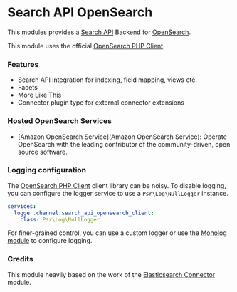 # Search API OpenSearch

This modules provides a [Search API](https://www.drupal.org/project/search_api)
Backend for [OpenSearch](https://opensearch.org/).

This module uses the official [OpenSearch PHP Client](https://github.com/opensearch-project/opensearch-php).

### Features

- Search API integration for indexing, field mapping, views etc.
- Facets
- More Like This
- Connector plugin type for external connector extensions

### Hosted OpenSearch Services

- [Amazon OpenSearch Service](Amazon OpenSearch Service): Operate OpenSearch with the leading contributor of the community-driven, open source software.

### Logging configuration

The [OpenSearch PHP Client](https://github.com/opensearch-project/opensearch-php)
client library can be noisy. To disable logging, you can configure the logger
service to use a `Psr\Log\NullLogger` instance.

```yaml
services:
  logger.channel.search_api_opensearch_client:
    class: Psr\Log\NullLogger
```

For finer-grained control, you can use a custom logger or use the
[Monolog module](https://www.drupal.org/project/monolog) to configure logging.

### Credits

This module heavily based on the work of the [Elasticsearch Connector](https://www.drupal.org/project/elasticsearch_connector) module.
